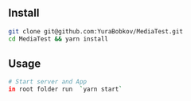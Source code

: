 ## Install

```sh
git clone git@github.com:YuraBobkov/MediaTest.git
cd MediaTest && yarn install
```

## Usage

```sh
# Start server and App
in root folder run  `yarn start`
```

